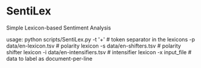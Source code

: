 # SentiLex
Simple Lexicon-based Sentiment Analysis

usage:
python scripts/SentiLex.py 
   -t '+'                      # token separator in the lexicons
   -p data/en-lexicon.tsv      # polarity lexicon
   -s data/en-shifters.tsv     # polarity shifter lexicon
   -i data/en-intensifiers.tsv # intensifier lexicon
   -x input_file               # data to label as document-per-line
